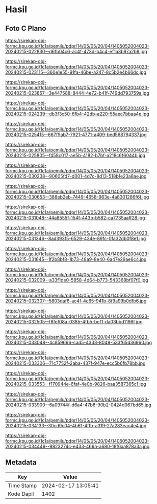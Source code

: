# Hasil

## Foto C Plano

https://sirekap-obj-formc.kpu.go.id/1c1a/pemilu/pdpr/14/05/05/20/04/1405052004023-20240215-022830--d6fb04c6-ac4f-473d-b4c4-ef1a3b97a2b8.jpg

https://sirekap-obj-formc.kpu.go.id/1c1a/pemilu/pdpr/14/05/05/20/04/1405052004023-20240215-023115--360e1e55-91fa-46be-a247-8c5b2e4b66dc.jpg

https://sirekap-obj-formc.kpu.go.id/1c1a/pemilu/pdpr/14/05/05/20/04/1405052004023-20240215-023857--3e447588-8444-4e72-b41f-749dd793759a.jpg

https://sirekap-obj-formc.kpu.go.id/1c1a/pemilu/pdpr/14/05/05/20/04/1405052004023-20240215-024239--db3f3c50-6fb4-42db-a220-55aec7bbaa4e.jpg

https://sirekap-obj-formc.kpu.go.id/1c1a/pemilu/pdpr/14/05/05/20/04/1405052004023-20240215-025415--667f9ab7-7921-4771-a409-bed568794337.jpg

https://sirekap-obj-formc.kpu.go.id/1c1a/pemilu/pdpr/14/05/05/20/04/1405052004023-20240215-025805--f458c017-ae5b-4182-b7bf-a218c6f6044b.jpg

https://sirekap-obj-formc.kpu.go.id/1c1a/pemilu/pdpr/14/05/05/20/04/1405052004023-20240215-030238--90605fd7-d001-4d7c-8d13-518b1e23a8ae.jpg

https://sirekap-obj-formc.kpu.go.id/1c1a/pemilu/pdpr/14/05/05/20/04/1405052004023-20240215-030653--388eb2eb-7449-4658-963e-4a8301286f6f.jpg

https://sirekap-obj-formc.kpu.go.id/1c1a/pemilu/pdpr/14/05/05/20/04/1405052004023-20240215-031048--44a8555f-154f-443b-b582-ca7735aaff28.jpg

https://sirekap-obj-formc.kpu.go.id/1c1a/pemilu/pdpr/14/05/05/20/04/1405052004023-20240215-031346--8ad393f5-6529-434e-89fc-0fa32db0f8e1.jpg

https://sirekap-obj-formc.kpu.go.id/1c1a/pemilu/pdpr/14/05/05/20/04/1405052004023-20240215-031645--1f2b8bf8-1b73-48a9-8e40-6a47e29ae6c4.jpg

https://sirekap-obj-formc.kpu.go.id/1c1a/pemilu/pdpr/14/05/05/20/04/1405052004023-20240215-032009--a33f1de0-5858-4d64-b773-543368bf07f0.jpg

https://sirekap-obj-formc.kpu.go.id/1c1a/pemilu/pdpr/14/05/05/20/04/1405052004023-20240215-032307--5803daf6-ac4f-4c65-941b-8f9a99b0dfb6.jpg

https://sirekap-obj-formc.kpu.go.id/1c1a/pemilu/pdpr/14/05/05/20/04/1405052004023-20240215-032505--f8fef08a-0385-4fb5-bef1-da03bbd1196f.jpg

https://sirekap-obj-formc.kpu.go.id/1c1a/pemilu/pdpr/14/05/05/20/04/1405052004023-20240215-033048--4c859696-cad5-4333-8049-533f65d36960.jpg

https://sirekap-obj-formc.kpu.go.id/1c1a/pemilu/pdpr/14/05/05/20/04/1405052004023-20240215-033306--71c7752f-2aba-437f-947e-ecc5b6fb78bb.jpg

https://sirekap-obj-formc.kpu.go.id/1c1a/pemilu/pdpr/14/05/05/20/04/1405052004023-20240215-033553--f170944e-6faf-4e0b-9826-baa3587365c1.jpg

https://sirekap-obj-formc.kpu.go.id/1c1a/pemilu/pdpr/14/05/05/20/04/1405052004023-20240215-033900--6a09744f-d6a4-47b8-90b2-0424d067bd65.jpg

https://sirekap-obj-formc.kpu.go.id/1c1a/pemilu/pdpr/14/05/05/20/04/1405052004023-20240215-034133--30cd9c04-4b61-4ffb-a319-27a283eac4e4.jpg

https://sirekap-obj-formc.kpu.go.id/1c1a/pemilu/pdpr/14/05/05/20/04/1405052004023-20240215-034449--9823274c-e433-469a-a680-18f6aa878a3a.jpg


## Metadata

| Key        | Value               |
| ---------- | ------------------- |
| Time Stamp | 2024-02-17 13:05:41 |
| Kode Dapil | 1402                |



